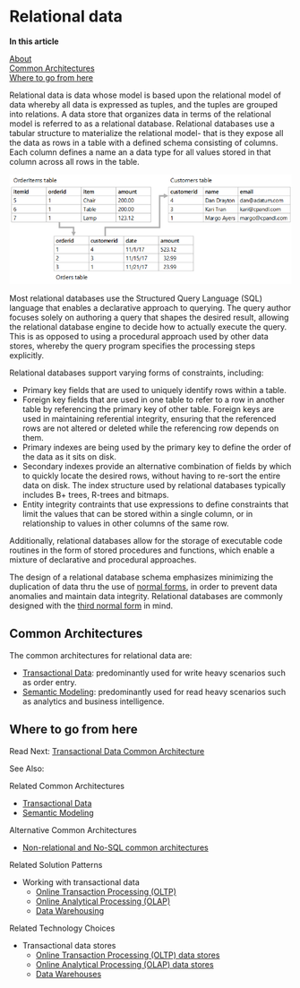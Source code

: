 # Relational data 

**In this article**

[About]()  
[Common Architectures](#common)   
[Where to go from here](#wheretogo)  

<a name="about"></a>
Relational data is data whose model is based upon the relational model of data whereby all data is expressed as tuples, and the tuples are grouped into relations. A data store that organizes data in terms of the relational model is referred to as a relational database. Relational databases use a tabular structure to materialize the relational model- that is they expose all the data as rows in a table with a defined schema consisting of columns. Each column defines a name an a data type for all values stored in that column across all rows in the table. 

![Example showing data using a relational database](./images/example-relational.png)

Most relational databases use the Structured Query Language (SQL) language that enables a  declarative approach to querying. The query author focuses solely on authoring a query that shapes the desired result, allowing the relational database engine to decide how to actually execute the query. This is as opposed to using a procedural approach used by other data stores, whereby the query program specifies the processing steps explicitly.  

Relational databases support varying forms of constraints, including:
- Primary key fields that are used to uniquely identify rows within a table.
- Foreign key fields that are used in one table to refer to a row in another table by referencing the primary key of other table. Foreign keys are used in maintaining referential integrity, ensuring that the referenced rows are not altered or deleted while the referencing row depends on them.
- Primary indexes are being used by the primary key to define the order of the data as it sits on disk.
- Secondary indexes provide an alternative combination of fields by which to quickly locate the desired rows, without having to re-sort the entire data on disk. The index structure used by relational databases typically includes B+ trees, R-trees and bitmaps. 
- Entity integrity contraints that use expressions to define constraints that limit the values that can be stored within a single column, or in relationship to values in other columns of the same row.

Additionally, relational databases allow for the storage of executable code routines in the form of stored procedures and functions, which enable a mixture of declarative and procedural approaches. 

The design of a relational database schema emphasizes minimizing the duplication of data thru the use of [normal forms](https://en.wikipedia.org/wiki/Database_normalization#Normal_forms), in order to prevent data anomalies and maintain data integrity. Relational databases are commonly designed with the [third normal form](https://en.wikipedia.org/wiki/Third_normal_form) in mind. 

## <a name="common"></a> Common Architectures
The common architectures for relational data are:
- [Transactional Data](./transactional-data.md): predominantly used for write heavy scenarios such as order entry. 
- [Semantic Modeling](./semantic-modeling.md): predominantly used for read heavy scenarios such as analytics and business intelligence.

## <a name="wheretogo"></a>Where to go from here
Read Next: [Transactional Data Common Architecture](./transactional-data.md)

See Also:

Related Common Architectures
- [Transactional Data](./transactional-data.md)
- [Semantic Modeling](./semantic-modeling.md)

Alternative Common Architectures
- [Non-relational and No-SQL common architectures](./non-relational-data.md)

Related Solution Patterns
- Working with transactional data
    - [Online Transaction Processing (OLTP)](../solution-patterns/online-transaction-processing.md)
    - [Online Analytical Processing (OLAP)](../solution-patterns/online-analytical-processing.md)
    - [Data Warehousing](../solution-patterns/data-warehousing.md)

Related Technology Choices
- Transactional data stores
    - [Online Transaction Processing (OLTP) data stores](../technology-choices/oltp-data-stores.md)
    - [Online Analytical Processing (OLAP) data stores](../technology-choices/olap-data-stores.md)
    - [Data Warehouses](../technology-choices/data-warehouses.md)